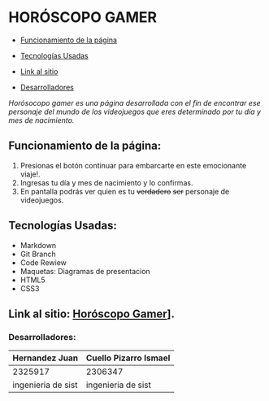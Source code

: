 # **HORÓSCOPO GAMER**


- [Funcionamiento de la página](#Funcionamiento_de_la_pagina)

- [Tecnologías Usadas](#Tecnologías_Usadas)

- [Link al sitio](#Link_al_sitio)

- [Desarrolladores](#Desarrolladores)


*Horósocopo gamer es una página desarrollada con el fin de encontrar ese personaje del mundo de los videojuegos
que eres determinado por tu día y mes de nacimiento.*

## Funcionamiento de la página:

1. Presionas el botón continuar para embarcarte en este emocionante viaje!.
2. Ingresas tu día y mes de nacimiento y lo confirmas.
3. En pantalla podrás ver quien es tu ~~verdadero~~ ~~ser~~ personaje de videojuegos.

## Tecnologías Usadas: ##

- Markdown
- Git Branch
- Code Rewiew
- Maquetas: Diagramas de presentacion
- HTML5
- CSS3

## Link al sitio: [Horóscopo Gamer]([(https://github.com/UCC-LabCompu2/Proyecto-Hernandez-Cuello/blob/main/proyecto2024-cuello-hernandez/index.html))].

### **Desarrolladores:**

| Hernandez Juan     | Cuello Pizarro Ismael |
|--------------------|-----------------------|
| 2325917            | 2306347               |
| ingenieria de sist | ingenieria de sist    |

